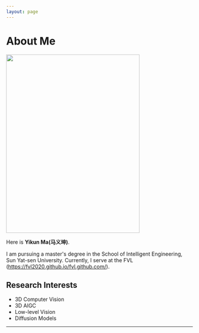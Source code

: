 ```yaml
---
layout: page
---
```


# About Me

<img src="https://github.com/Mr-Ma-yikun/Mr-Ma-yikun.github.io/caihanlin.jpg" class="floatpic" width="360" height="480">

Here is **Yikun Ma(马义坤)**.

  I am pursuing a master's degree in the School of Intelligent Engineering, Sun Yat-sen University. Currently, I serve at the FVL (https://fvl2020.github.io/fvl.github.com/).


## Research Interests

- 3D Computer Vision
- 3D AIGC
- Low-level Vision
- Diffusion Models

---

